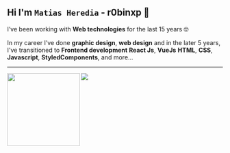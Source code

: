 ## Hi I'm **`Matias Heredia`** - r0binxp 👋

I’ve been working with **Web technologies** for the last 15 years 🤓

In my career I’ve done **graphic design**, **web design** and in the later 5 years, I've transitioned to **Frontend development** 
**React Js**, **VueJs** **HTML**, **CSS**, **Javascript**, **StyledComponents**, and more...


---
<div>
  <img height="170" align="left" src="https://github-readme-stats.vercel.app/api?username=r0binxp&count_private=true&include_all_commits=true" />
  <img src="https://github-readme-stats.vercel.app/api/top-langs/?username=r0binxp&layout=compact" />
</div>

<!--
**r0binxp/r0binxp** is a ✨ _special_ ✨ repository because its `README.md` (this file) appears on your GitHub profile.

Here are some ideas to get you started:

- 🔭 I’m currently working on ...
- 🌱 I’m currently learning ...
- 👯 I’m looking to collaborate on ...
- 🤔 I’m looking for help with ...
- 💬 Ask me about ...
- 📫 How to reach me: ...
- 😄 Pronouns: ...
- ⚡ Fun fact: ...
-->
